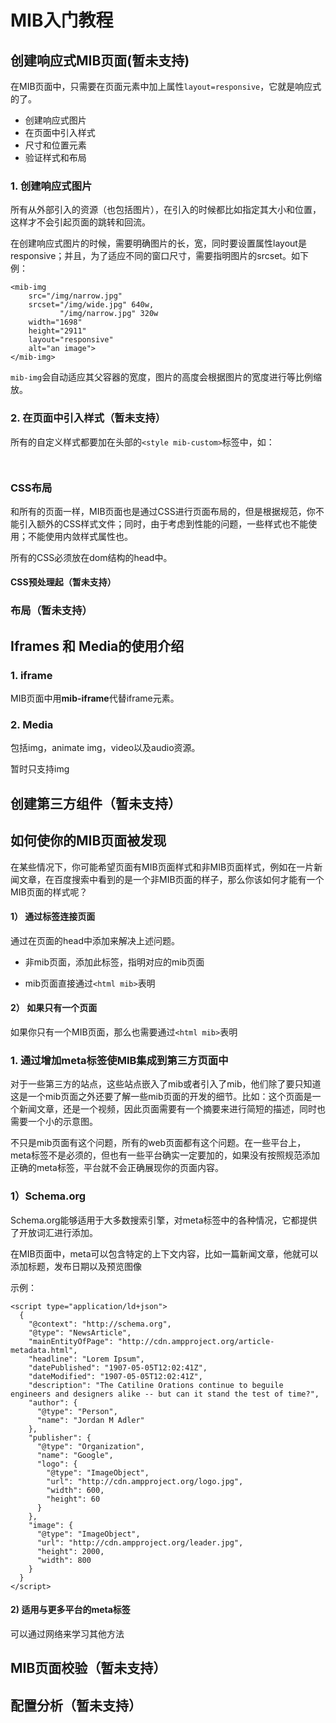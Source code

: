 # MIB入门教程

## 创建响应式MIB页面(暂未支持)

在MIB页面中，只需要在页面元素中加上属性`layout=responsive`，它就是响应式的了。

- 创建响应式图片
- 在页面中引入样式
- 尺寸和位置元素
- 验证样式和布局

### 1. 创建响应式图片

所有从外部引入的资源（也包括图片），在引入的时候都比如指定其大小和位置，这样才不会引起页面的跳转和回流。

在创建响应式图片的时候，需要明确图片的长，宽，同时要设置属性layout是responsive；并且，为了适应不同的窗口尺寸，需要指明图片的srcset。如下例：

```
<mib-img
    src="/img/narrow.jpg"
    srcset="/img/wide.jpg" 640w,
           "/img/narrow.jpg" 320w
    width="1698"
    height="2911"
    layout="responsive"
    alt="an image">
</mib-img>
```
`mib-img`会自动适应其父容器的宽度，图片的高度会根据图片的宽度进行等比例缩放。

### 2. 在页面中引入样式（暂未支持）

所有的自定义样式都要加在头部的`<style mib-custom>`标签中，如：

```
    
```


### CSS布局

和所有的页面一样，MIB页面也是通过CSS进行页面布局的，但是根据规范，你不能引入额外的CSS样式文件；同时，由于考虑到性能的问题，一些样式也不能使用；不能使用内敛样式属性也。

所有的CSS必须放在dom结构的head中。

#### CSS预处理起（暂未支持）

### 布局（暂未支持）

## Iframes 和 Media的使用介绍

### 1. iframe

MIB页面中用**mib-iframe**代替iframe元素。

### 2. Media

包括img，animate img，video以及audio资源。

暂时只支持img

## 创建第三方组件（暂未支持）

## 如何使你的MIB页面被发现

在某些情况下，你可能希望页面有MIB页面样式和非MIB页面样式，例如在一片新闻文章，在百度搜索中看到的是一个非MIB页面的样子，那么你该如何才能有一个MIB页面的样式呢？

#### 1） 通过<link>标签连接页面

通过在页面的head中添加<link>来解决上述问题。

- 非mib页面，添加此标签，指明对应的mib页面

    <link rel=”mibhtml” href=”http://domain/article.mib.html" />


- mib页面直接通过`<html mib>`表明

#### 2） 如果只有一个页面

如果你只有一个MIB页面，那么也需要通过`<html mib>`表明

### 1. 通过增加meta标签使MIB集成到第三方页面中

对于一些第三方的站点，这些站点嵌入了mib或者引入了mib，他们除了要只知道这是一个mib页面之外还要了解一些mib页面的开发的细节。比如：这个页面是一个新闻文章，还是一个视频，因此页面需要有一个摘要来进行简短的描述，同时也需要一个小的示意图。

不只是mib页面有这个问题，所有的web页面都有这个问题。在一些平台上，meta标签不是必须的，但也有一些平台确实一定要加的，如果没有按照规范添加正确的meta标签，平台就不会正确展现你的页面内容。

### 1）Schema.org

Schema.org能够适用于大多数搜索引擎，对meta标签中的各种情况，它都提供了开放词汇进行添加。

在MIB页面中，meta可以包含特定的上下文内容，比如一篇新闻文章，他就可以添加标题，发布日期以及预览图像

示例：

```
<script type="application/ld+json">
  {
    "@context": "http://schema.org",
    "@type": "NewsArticle",
    "mainEntityOfPage": "http://cdn.ampproject.org/article-metadata.html",
    "headline": "Lorem Ipsum",
    "datePublished": "1907-05-05T12:02:41Z",
    "dateModified": "1907-05-05T12:02:41Z",
    "description": "The Catiline Orations continue to beguile engineers and designers alike -- but can it stand the test of time?",
    "author": {
      "@type": "Person",
      "name": "Jordan M Adler"
    },
    "publisher": {
      "@type": "Organization",
      "name": "Google",
      "logo": {
        "@type": "ImageObject",
        "url": "http://cdn.ampproject.org/logo.jpg",
        "width": 600,
        "height": 60
      }
    },
    "image": {
      "@type": "ImageObject",
      "url": "http://cdn.ampproject.org/leader.jpg",
      "height": 2000,
      "width": 800
    }
  }
</script>
```

#### 2) 适用与更多平台的meta标签

可以通过网络来学习其他方法


## MIB页面校验（暂未支持）

## 配置分析（暂未支持）


